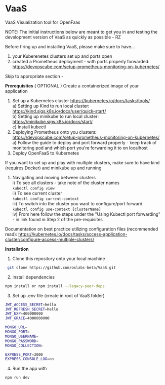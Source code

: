 # VaaS
VaaS
Visualization tool for OpenFaas

NOTE: The initial instructions below are meant to get you in and testing the development version of VaaS as quickly as possible - RZ

Before firing up and installing VaaS, please make sure to have...
1) your Kuberenetes clusters set up and ports open
2) created a Prometheus deployment - with ports properly forwarded: https://devopscube.com/setup-prometheus-monitoring-on-kubernetes/

Skip to appropriate section - 

<b>Prerequisites</b>
( OPTIONAL ) Create a containerized image of your application
1) Set up a Kubernetes cluster https://kubernetes.io/docs/tasks/tools/ <br />
  a) Setting up Kind to run local cluster: https://kind.sigs.k8s.io/docs/user/quick-start/ <br />
  b) Setting up minikube to run local cluster: https://minikube.sigs.k8s.io/docs/start/ <br /> 
  c) Install kubectl <br />
2) Deploying Prometheus onto you clusters: https://devopscube.com/setup-prometheus-monitoring-on-kubernetes/<br />
  a) Follow the guide to deploy and port forward properly - keep track of monitoring pod and which port you're forwarding it to on localhost <br />
3) Deploy OpenFaaS to Kubernetes <br />

If you want to set up and play with multiple clusters, make sure to have kind (requires Docker) and minikube up and running
1) Navigating and moving between clusters <br />
    i) To see all clusters - take note of the cluster names <br />
    ```kubectl config view``` <br />
    ii) To see current cluster <br />
    ```kubectl config current-context``` <br />
    iii) To switch into the cluster you want to configure/port forward <br />
    ```kubectl config use-context [clusterName]``` <br />
    iv) From here follow the steps under the "Using Kubectl port forwarding" - in link found in Step 2 of the pre-requisites <br />

Documentation on best practice utilizing configuration files (recommended read): 
https://kubernetes.io/docs/tasks/access-application-cluster/configure-access-multiple-clusters/

<b>Installation</b>

1.  Clone this repository onto your local machine

```sh
 git clone https://github.com/oslabs-beta/VaaS.git
```

2.  Install dependencies

```sh
npm install or npm install --legacy-peer-deps
```

3. Set up .env file (create in root of VaaS folder)

```sh
JWT_ACCESS_SECRET=hello
JWT_REFRESH_SECRET=hello
JWT_EXP=400000000
JWT_GRACE=4000000000

MONGO_URL=
MONGO_PORT=
MONGO_USERNAME=
MONGO_PASSWORD=
MONGO_COLLECTION=

EXPRESS_PORT=3000
EXPRESS_CONSOLE_LOG=on
```

4.  Run the app with

```sh
npm run dev
```
